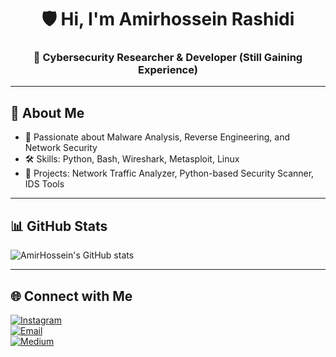 <h1 align="center">🛡️ Hi, I'm Amirhossein Rashidi</h1>
<h3 align="center">🔐 Cybersecurity Researcher & Developer (Still Gaining Experience)</h3>

---

## 🧠 About Me

- 🎯 Passionate about Malware Analysis, Reverse Engineering, and Network Security  
- 🛠️ Skills: Python, Bash, Wireshark, Metasploit, Linux  
- 🧪 Projects: Network Traffic Analyzer, Python-based Security Scanner, IDS Tools  

---

## 📊 GitHub Stats

![AmirHossein's GitHub stats](https://github-readme-stats.vercel.app/api?username=amirhosseinrashidi1&show_icons=true&theme=radical&hide=contribs)



---

## 🌐 Connect with Me

[![Instagram](https://img.shields.io/badge/-Instagram-E4405F?style=flat&logo=instagram&logoColor=white)](https://www.instagram.com/amirhossein.rashidii)  
[![Email](https://img.shields.io/badge/-Email-D14836?style=flat&logo=gmail&logoColor=white)](mailto:amirhosseinrashidii026@gmail.com)  
[![Medium](https://img.shields.io/badge/-Medium-000000?style=flat&logo=medium&logoColor=white)](https://amirhosseinrashidii.medium.com)
